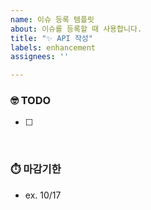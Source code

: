 ```yaml
---
name: 이슈 등록 템플릿
about: 이슈를 등록할 때 사용합니다.
title: "✨ API 작성"
labels: enhancement
assignees: ''

---
```


### 🤓 TODO
- [ ] 
 

<br>

### ⏱️ 마감기한
- ex. 10/17

